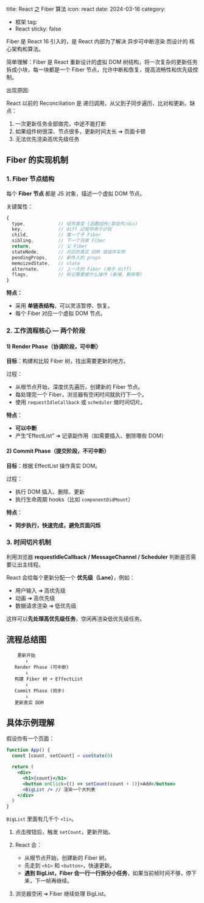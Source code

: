 title: React 之 Fiber 算法
icon: react
date: 2024-03-16
category:

- 框架
  tag:
- React
  sticky: false

Fiber 是 React 16 引入的，是 React 内部为了解决 异步可中断渲染 而设计的 核心架构和算法。

简单理解：Fiber 是 React 重新设计的虚拟 DOM 树结构，将一次复杂的更新任务拆成小块，每一块都是一个 Fiber 节点，允许中断和恢复，提高流畅性和优先级控制。

出现原因:

React 以前的 Reconciliation 是 递归调用，从父到子同步遍历、比对和更新。缺点：

1. 一次更新任务全部做完，中途不能打断
2. 如果组件树很深、节点很多，更新时间太长 ➔ 页面卡顿
3. 无法优先渲染高优先级任务

## Fiber 的实现机制

### 1. Fiber 节点结构

每个 **Fiber 节点** 都是 JS 对象，描述一个虚拟 DOM 节点。

关键属性：

```js
{
  type,            // 组件类型 (函数组件/类组件/div)
  key,             // diff 过程中用于识别
  child,           // 第一个子 Fiber
  sibling,         // 下一个兄弟 Fiber
  return,          // 父 Fiber
  stateNode,       // 对应的真实 DOM 或组件实例
  pendingProps,    // 新传入的 props
  memoizedState,   // state
  alternate,       // 上一次的 Fiber (用于 diff)
  flags,           // 标记需要做什么操作 (新增、删除等)
}
```

**特点：**

- 采用 **单链表结构**，可以灵活暂停、恢复。
- 每个 Fiber 对应一个虚拟 DOM 节点。

### 2. 工作流程核心 — **两个阶段**

#### 1) **Render Phase（协调阶段，可中断）**

**目标**：构建和比较 Fiber 树，找出需要更新的地方。

过程：

- 从根节点开始，深度优先遍历，创建新的 Fiber 节点。
- 每处理完一个 Fiber，浏览器有空闲时间就执行下一个。
- 使用 `requestIdleCallback` 或 `scheduler` 做时间切片。

**特点**：

- **可以中断**
- 产生“EffectList” ➔ 记录副作用（如需要插入、删除哪些 DOM）

#### 2) **Commit Phase（提交阶段，不可中断）**

**目标**：根据 EffectList 操作真实 DOM。

过程：

- 执行 DOM 插入、删除、更新
- 执行生命周期 hooks（比如 `componentDidMount`）

**特点**：

- **同步执行，快速完成，避免页面闪烁**

### 3. 时间切片机制

利用浏览器 **requestIdleCallback / MessageChannel / Scheduler** 判断是否需要让出主线程。

React 会给每个更新分配一个 **优先级（Lane）**，例如：

- 用户输入 ➔ 高优先级
- 动画 ➔ 高优先级
- 数据请求渲染 ➔ 低优先级

这样可以**先处理高优先级任务**，空闲再渲染低优先级任务。

## 流程总结图

```plaintext
    更新开始
       ↓
   Render Phase (可中断)
       ↓
   构建 Fiber 树 + EffectList
       ↓
   Commit Phase (同步)
       ↓
   更新真实 DOM
```

## 具体示例理解

假设你有一个页面：

```jsx
function App() {
  const [count, setCount] = useState(0)

  return (
    <div>
      <h1>{count}</h1>
      <button onClick={() => setCount(count + 1)}>Add</button>
      <BigList /> // 渲染一个大列表
    </div>
  )
}
```

`BigList` 里面有几千个 `<li>`。

1. 点击按钮后，触发 `setCount`，更新开始。
2. React 会：

   - 从根节点开始，创建新的 Fiber 树。
   - 先走到 `<h1>` 和 `<button>`，快速更新。
   - **遇到 BigList，Fiber 会一行一行拆分小任务**，如果当前帧时间不够，停下来，下一帧再继续。

3. 浏览器空闲 ➔ Fiber 继续处理 BigList。

